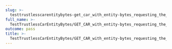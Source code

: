 ```yaml
---
slug: >-
  testtrustlesscarentitybytes-get_car_with_entity-bytes_requesting_the_first_byte_of_a_file_(format=car)-body
full_name: >-
  TestTrustlessCarEntityBytes/GET_CAR_with_entity-bytes_requesting_the_first_byte_of_a_file_(format=car)/Body
outcome: pass
title: >-
  TestTrustlessCarEntityBytes/GET_CAR_with_entity-bytes_requesting_the_first_byte_of_a_file_(format=car)/Body
---
```


